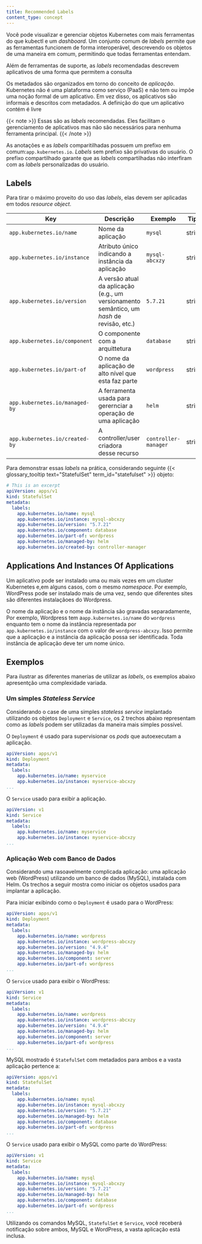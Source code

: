 ```yaml
---
title: Recommended Labels
content_type: concept
---
```


<!-- overview -->
Você pode visualizar e gerenciar objetos Kubernetes com mais ferramentas do que kubectl e um *dashboard*. Um conjunto comum de *labels* permite que as ferramentas funcionem de forma interoperável, descrevendo os objetos de uma maneira em comum, permitindo que todas ferramentas entendam.

Além de ferramentas de suporte, as *labels* recomendadas descrevem aplicativos de uma forma que permitem a consulta


<!-- body -->
Os metadados são organizados em torno do conceito de _aplicação_. Kubernetes não é
uma plataforma como serviço (PaaS) e não tem ou impõe uma noção formal de um aplicativo.
Em vez disso, os aplicativos são informais e descritos com metadados. A definição do que um aplicativo contém é livre 

{{< note >}}
Essas são as *labels* recomendadas. Eles facilitam o gerenciamento de aplicativos
mas não são necessários para nenhuma ferramenta principal.
{{< /note >}}

As anotações e as *labels* comparitilhadas possuem um prefixo em comum:`app.kubernetes.io`. *Labels* sem prefixo são privativas do usuário. O prefixo compartilhado garante que as *labels* compartilhadas não interfiram com as *labels* personalizadas do usuário.

## Labels

Para tirar o máximo proveito do uso das *labels*, elas devem ser aplicadas em todos *resource object*.

| Key                                 | Descrição           | Exemplo  | Tipo |
| ----------------------------------- | --------------------- | -------- | ---- |
| `app.kubernetes.io/name`            | Nome da aplicação | `mysql` | string |
| `app.kubernetes.io/instance`        | Atributo único indicando a instância da aplicação | `mysql-abcxzy` | string |
| `app.kubernetes.io/version`         | A versão atual da aplicação (e.g., um versionamento semântico, um *hash* de revisão, etc.) | `5.7.21` | string |
| `app.kubernetes.io/component`       | O componente com a arquittetura | `database` | string |
| `app.kubernetes.io/part-of`         | O nome da aplicação de alto nível que esta faz parte | `wordpress` | string |
| `app.kubernetes.io/managed-by`      | A ferramenta usada para gerernciar a operação de uma aplicação | `helm` | string |
| `app.kubernetes.io/created-by`      | A controller/user criadora desse recurso | `controller-manager` | string |

Para demonstrar essas *labels* na prática, considerando seguinte {{< glossary_tooltip text="StatefulSet" term_id="statefulset" >}} objeto:

```yaml
# This is an excerpt
apiVersion: apps/v1
kind: StatefulSet
metadata:
  labels:
    app.kubernetes.io/name: mysql
    app.kubernetes.io/instance: mysql-abcxzy
    app.kubernetes.io/version: "5.7.21"
    app.kubernetes.io/component: database
    app.kubernetes.io/part-of: wordpress
    app.kubernetes.io/managed-by: helm
    app.kubernetes.io/created-by: controller-manager
```

## Applications And Instances Of Applications

Um aplicativo pode ser instalado uma ou mais vezes em um cluster Kubernetes e,em alguns casos, com o mesmo *namespace*. Por exemplo, WordPress pode ser instalado mais de uma vez, sendo que diferentes sites são diferentes instalaçãoes do Wordpress.

O nome da aplicação e o nome da instância são gravadas separadamente, Por exemplo, Wordpress tem a`app.kubernetes.io/name` do `wordpress` enquanto tem o nome da instância representada por `app.kubernetes.io/instance` com o valor de `wordpress-abcxzy`. Isso permite que a aplicação e a instância da aplicação possa ser identificada. Toda instância de aplicação deve ter um nome único.

## Exemplos

Para ilustrar as diferentes manerias de utilizar as *labels*, os exemplos abaixo apresentção uma complexidade variada. 

### Um simples *Stateless Service*

Considerando o case de uma simples *stateless service* implantado utilizando os objetos `Deployment` e `Service`, os 2 trechos abaixo representam como as *labels* podem ser utilizadas da maneira mais simples possível.

O `Deployment` é usado para supervisionar os *pods* que autoexecutam a aplicação.
```yaml
apiVersion: apps/v1
kind: Deployment
metadata:
  labels:
    app.kubernetes.io/name: myservice
    app.kubernetes.io/instance: myservice-abcxzy
...
```

O `Service` usado para exibir a aplicação.
```yaml
apiVersion: v1
kind: Service
metadata:
  labels:
    app.kubernetes.io/name: myservice
    app.kubernetes.io/instance: myservice-abcxzy
...
```

### Aplicação Web com Banco de Dados

Considerando uma rasoavelmente complicada aplicação: uma aplicação web (WordPress) utilizando um banco de dados (MySQL), instalada com Helm. Os trechos a seguir mostra como iniciar os objetos usados para implantar a aplicação.

Para iniciar exibindo como o `Deployment` é usado para o WordPress:

```yaml
apiVersion: apps/v1
kind: Deployment
metadata:
  labels:
    app.kubernetes.io/name: wordpress
    app.kubernetes.io/instance: wordpress-abcxzy
    app.kubernetes.io/version: "4.9.4"
    app.kubernetes.io/managed-by: helm
    app.kubernetes.io/component: server
    app.kubernetes.io/part-of: wordpress
...
```

O `Service` usado para exibir o WordPress:

```yaml
apiVersion: v1
kind: Service
metadata:
  labels:
    app.kubernetes.io/name: wordpress
    app.kubernetes.io/instance: wordpress-abcxzy
    app.kubernetes.io/version: "4.9.4"
    app.kubernetes.io/managed-by: helm
    app.kubernetes.io/component: server
    app.kubernetes.io/part-of: wordpress
...
```

MySQL mostrado é `StatefulSet` com metadados para ambos e a vasta aplicação pertence a:

```yaml
apiVersion: apps/v1
kind: StatefulSet
metadata:
  labels:
    app.kubernetes.io/name: mysql
    app.kubernetes.io/instance: mysql-abcxzy
    app.kubernetes.io/version: "5.7.21"
    app.kubernetes.io/managed-by: helm
    app.kubernetes.io/component: database
    app.kubernetes.io/part-of: wordpress
...
```

O `Service` usado para exibir o MySQL como parte do WordPress:

```yaml
apiVersion: v1
kind: Service
metadata:
  labels:
    app.kubernetes.io/name: mysql
    app.kubernetes.io/instance: mysql-abcxzy
    app.kubernetes.io/version: "5.7.21"
    app.kubernetes.io/managed-by: helm
    app.kubernetes.io/component: database
    app.kubernetes.io/part-of: wordpress
...
```

Utilizando os comandos MySQL, `StatefulSet` e `Service`, você receberá notificação sobre ambos, MySQL e WordPress, a vasta aplicação está inclusa.

